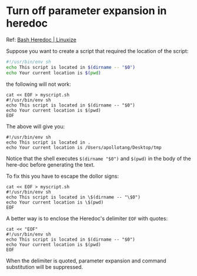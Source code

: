 # Turn off  parameter expansion in heredoc

Ref: [Bash Heredoc | Linuxize](https://linuxize.com/post/bash-heredoc/) 



Suppose you want to create a script that required the location of the script: 

```bash
#!/usr/bin/env sh
echo This script is located in $(dirname -- "$0")
echo Your current location is $(pwd)
```



the following will not work:

```
cat << EOF > myscript.sh
#!/usr/bin/env sh
echo This script is located in $(dirname -- "$0")
echo Your current location is $(pwd)
EOF

```

The above will give you:

```
#!/usr/bin/env sh
echo This script is located in .
echo Your current location is /Users/apollotang/Desktop/tmp
```

Notice that the shell executes `$(dirname "$0")` and `$(pwd)` in the body of the here-doc before generating the text.



To fix this you have to escape the dollor signs:

```
cat << EOF > myscript.sh
#!/usr/bin/env sh
echo This script is located in \$(dirname -- "\$0")
echo Your current location is \$(pwd)
EOF

```

A better way is to enclose the Heredoc's delimiter `EOF` with quotes:

```
cat << "EOF"
#!/usr/bin/env sh
echo This script is located in $(dirname -- "$0")
echo Your current location is $(pwd)
EOF
```

When the delimiter is quoted, parameter expansion and command substitution will be suppressed. 

